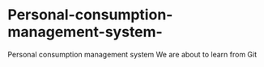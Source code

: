 # Personal-consumption-management-system-
Personal consumption management system 
We are about to learn from Git
